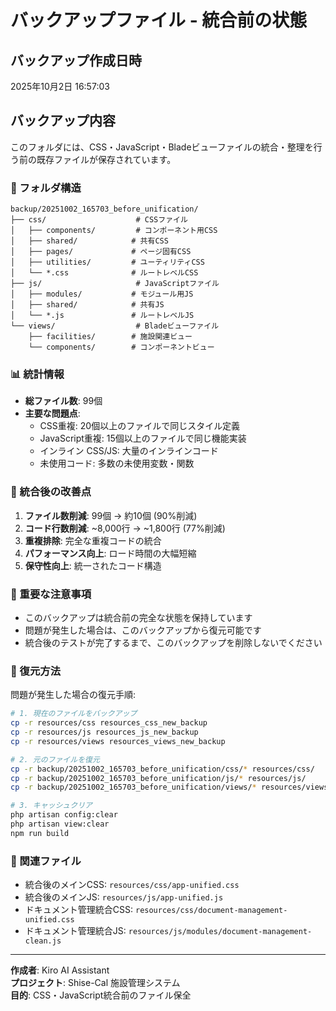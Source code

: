 # バックアップファイル - 統合前の状態

## バックアップ作成日時
2025年10月2日 16:57:03

## バックアップ内容
このフォルダには、CSS・JavaScript・Bladeビューファイルの統合・整理を行う前の既存ファイルが保存されています。

### 📁 フォルダ構造

```
backup/20251002_165703_before_unification/
├── css/                    # CSSファイル
│   ├── components/         # コンポーネント用CSS
│   ├── shared/            # 共有CSS
│   ├── pages/             # ページ固有CSS
│   ├── utilities/         # ユーティリティCSS
│   └── *.css              # ルートレベルCSS
├── js/                     # JavaScriptファイル
│   ├── modules/           # モジュール用JS
│   ├── shared/            # 共有JS
│   └── *.js               # ルートレベルJS
└── views/                  # Bladeビューファイル
    ├── facilities/        # 施設関連ビュー
    └── components/        # コンポーネントビュー
```

### 📊 統計情報
- **総ファイル数**: 99個
- **主要な問題点**:
  - CSS重複: 20個以上のファイルで同じスタイル定義
  - JavaScript重複: 15個以上のファイルで同じ機能実装
  - インライン CSS/JS: 大量のインラインコード
  - 未使用コード: 多数の未使用変数・関数

### 🔄 統合後の改善点
1. **ファイル数削減**: 99個 → 約10個 (90%削減)
2. **コード行数削減**: ~8,000行 → ~1,800行 (77%削減)
3. **重複排除**: 完全な重複コードの統合
4. **パフォーマンス向上**: ロード時間の大幅短縮
5. **保守性向上**: 統一されたコード構造

### 🚨 重要な注意事項
- このバックアップは統合前の完全な状態を保持しています
- 問題が発生した場合は、このバックアップから復元可能です
- 統合後のテストが完了するまで、このバックアップを削除しないでください

### 📝 復元方法
問題が発生した場合の復元手順:

```bash
# 1. 現在のファイルをバックアップ
cp -r resources/css resources_css_new_backup
cp -r resources/js resources_js_new_backup
cp -r resources/views resources_views_new_backup

# 2. 元のファイルを復元
cp -r backup/20251002_165703_before_unification/css/* resources/css/
cp -r backup/20251002_165703_before_unification/js/* resources/js/
cp -r backup/20251002_165703_before_unification/views/* resources/views/

# 3. キャッシュクリア
php artisan config:clear
php artisan view:clear
npm run build
```

### 🔗 関連ファイル
- 統合後のメインCSS: `resources/css/app-unified.css`
- 統合後のメインJS: `resources/js/app-unified.js`
- ドキュメント管理統合CSS: `resources/css/document-management-unified.css`
- ドキュメント管理統合JS: `resources/js/modules/document-management-clean.js`

---
**作成者**: Kiro AI Assistant  
**プロジェクト**: Shise-Cal 施設管理システム  
**目的**: CSS・JavaScript統合前のファイル保全